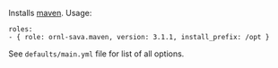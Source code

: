 
Installs [maven](https://maven.apache.org/). Usage:

    roles:
    - { role: ornl-sava.maven, version: 3.1.1, install_prefix: /opt }

See `defaults/main.yml` file for list of all options.